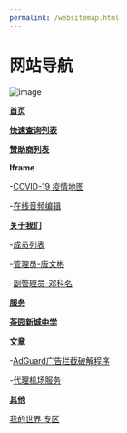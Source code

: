 ```yaml
---
permalink: /websitemap.html
---
```


# 网站导航

![image](https://user-images.githubusercontent.com/102907913/173813879-656c5d94-b9f1-485f-8804-5240d8db3365.png)

**[首页](https://corestudi0.github.io)**

**[快速查询列表](/list)**

**[赞助商列表](/sponsors)**

**Iframe**

-[COVID-19 疫情地图](/covid19map.html)

-[在线音频编辑](/webapp/audiomass.html)

**[关于我们](/About-List)**

-[成员列表](/about/members)

-[管理员-唐文彬](/about/Administrator-TangWenbin)

-[副管理员-邓科名](/about/DeputyAdministrator-DengKeming)

**[服务](/service)**

**[茶园新城中学](/cyxczx.html)**

**[文章](/article)**

-[AdGuard广告拦截破解程序](/article/adguardhack)

-[代理机场服务](/article/PROXYairportservice)

**[其他](/other)**

[我的世界 专区](/mc)
